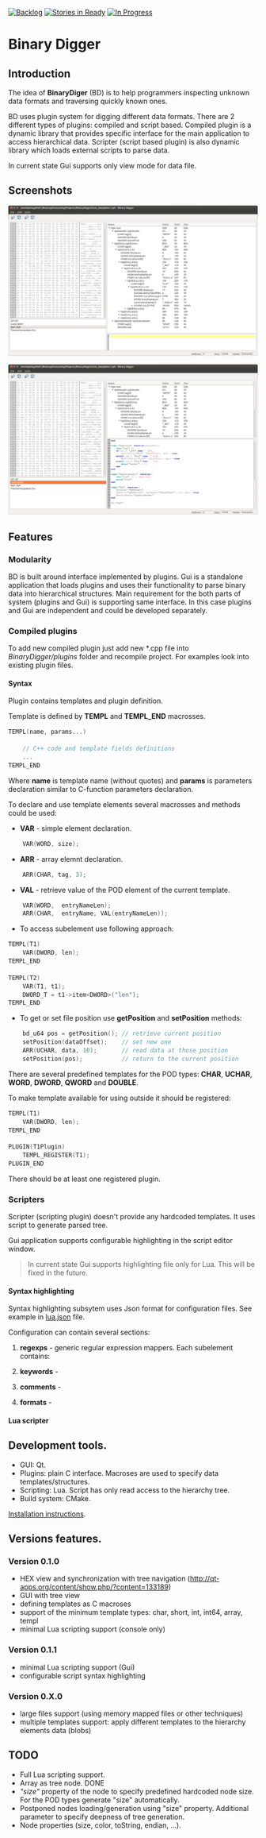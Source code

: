 [![Backlog](https://badge.waffle.io/haronk/binarydigger.png?label=backlog&title=Backlog)](https://waffle.io/haronk/binarydigger)
[![Stories in Ready](https://badge.waffle.io/haronk/binarydigger.svg?label=ready&title=Ready)](http://waffle.io/haronk/binarydigger)
[![In Progress](https://badge.waffle.io/haronk/binarydigger.svg?label=in%20progress&title=In%20Progress)](http://waffle.io/haronk/binarydigger)

# Binary Digger

## Introduction

The idea of **BinaryDiger** (BD) is to help programmers inspecting unknown data formats and traversing quickly known ones.

BD uses plugin system for digging different data formats.
There are 2 different types of plugins: compiled and script based. Compiled plugin is a dynamic library that provides
specific interface for the main application to access hierarchical data.
Scripter (script based plugin) is also dynamic library which loads external scripts to parse data.

In current state Gui supports only view mode for data file.

## Screenshots

![Compiled plugin](images/BinaryDigger1.png "Compiled plugin")

![Lua scripter](images/BinaryDigger2.png "Lua scripter")

## Features

### Modularity

BD is built around interface implemented by plugins. Gui is a standalone application that loads plugins and uses their functionality to parse binary data into hierarchical structures.
Main requirement for the both parts of system (plugins and Gui) is supporting same interface.
In this case plugins and Gui are independent and could be developed separately.

### Compiled plugins

To add new compiled plugin just add new \*.cpp file into *BinaryDigger/plugins* folder and recompile project.
For examples look into existing plugin files.

#### Syntax

Plugin contains templates and plugin definition.

Template is defined by **TEMPL** and **TEMPL_END** macrosses.

```cpp
TEMPL(name, params...)

    // C++ code and template fields definitions
    ...
TEMPL_END
```

Where **name** is template name (without quotes) and **params** is parameters declaration similar to C-function parameters declaration.

To declare and use template elements several macrosses and methods could be used:

* **VAR** - simple element declaration.
 
```cpp
    VAR(WORD, size);
```

* **ARR** - array elemnt declaration.
 
```cpp
    ARR(CHAR, tag, 3);
```

* **VAL** - retrieve value of the POD element of the current template.
 
```cpp
    VAR(WORD,  entryNameLen);
    ARR(CHAR,  entryName, VAL(entryNameLen));
```

* To access subelement use following approach:
 
```cpp
TEMPL(T1)
    VAR(DWORD, len);
TEMPL_END

TEMPL(T2)
    VAR(T1, t1);
    DWORD_T = t1->item<DWORD>("len");
TEMPL_END
```

* To get or set file position use **getPosition** and **setPosition** methods:
 
```cpp
    bd_u64 pos = getPosition(); // retrieve current position
    setPosition(dataOffset);    // set new one
    ARR(UCHAR, data, 10);       // read data at those position
    setPosition(pos);           // return to the current position
```


There are several predefined templates for the POD types: **CHAR**, **UCHAR**, **WORD**, **DWORD**, **QWORD** and **DOUBLE**.

To make template available for using outside it should be registered:
 
```cpp
TEMPL(T1)
    VAR(DWORD, len);
TEMPL_END

PLUGIN(T1Plugin)
    TEMPL_REGISTER(T1);
PLUGIN_END
```

There should be at least one registered plugin.

### Scripters

Scripter (scripting plugin) doesn't provide any hardcoded templates. It uses script to generate parsed tree.

Gui application supports configurable highlighting in the script editor window.

> In current state Gui supports highlighting file only for Lua. This will be fixed in the future.

#### Syntax highlighting

Syntax highlighting subsytem uses Json format for configuration files. See example in [lua.json](gui/BinaryDigger/syntax/lua.json) file.

Configuration can contain several sections:

1. **regexps** - generic regular expression mappers. Each subelement contains:

2. **keywords** -

3. **comments** - 

4. **formats** -


#### Lua scripter


## Development tools.

- GUI: Qt.
- Plugins: plain C interface. Macroses are used to specify data templates/structures.
- Scripting: Lua. Script has only read access to the hierarchy tree.
- Build system: CMake.

[Installation instructions](INSTALL.md).


## Versions features.

### Version 0.1.0

- HEX view and synchronization with tree navigation (http://qt-apps.org/content/show.php/?content=133189)
- GUI with tree view
- defining templates as C macroses
- support of the minimum template types: char, short, int, int64, array, templ
- minimal Lua scripting support (console only)

### Version 0.1.1

- minimal Lua scripting support (Gui)
- configurable script syntax highlighting

### Version 0.X.0

- large files support (using memory mapped files or other techniques)
- multiple templates support: apply different templates to the hierarchy elements data (blobs)


## TODO

* Full Lua scripting support.
* Array as tree node. DONE
* *"size"* property of the node to specify predefined hardcoded node size. For the POD types generate "size" automatically.
* Postponed nodes loading/generation using "size" property. Additional parameter to specify deepness of tree generation.
* Node properties (size, color, toString, endian, ...).
